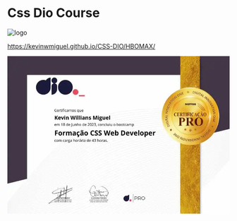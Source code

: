 # Css Dio Course 

![logo](https://github.com/Kevinwmiguel/CSS-DIO/assets/59360014/a6de5fd3-236d-4bc7-9774-8c307fe55699)

https://kevinwmiguel.github.io/CSS-DIO/HBOMAX/

<a href="https://www.dio.me/certificate/9A5FF068/share">
  <img src="9A5FF068.webp"> 
</a>

